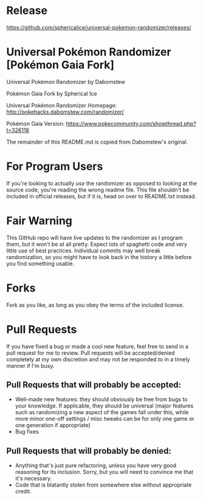 # Release
https://github.com/sphericalice/universal-pokemon-randomizer/releases/

# Universal Pokémon Randomizer [Pokémon Gaia Fork]
Universal Pokémon Randomizer by Dabomstew

Pokémon Gaia Fork by Spherical Ice

Universal Pokémon Randomizer Homepage: http://pokehacks.dabomstew.com/randomizer/

Pokémon Gaia Version: https://www.pokecommunity.com/showthread.php?t=326118

The remainder of this README.md is copied from Dabomstew's original.

# For Program Users
If you're looking to actually *use* the randomizer as opposed to looking at the 
source code, you're reading the wrong readme file. This file shouldn't be 
included in official releases, but if it is, head on over to README.txt instead.

# Fair Warning
This GitHub repo will have live updates to the randomizer as I program them, but
it won't be at all pretty. Expect lots of spaghetti code and very little use of
best practices. Individual commits may well break randomization, so you might have
to look back in the history a little before you find something usable.

# Forks
Fork as you like, as long as you obey the terms of the included license.

# Pull Requests
If you have fixed a bug or made a cool new feature, feel free to send in a pull
request for me to review. Pull requests will be accepted/denied completely at my
own discretion and may not be responded to in a timely manner if I'm busy.

## Pull Requests that will probably be accepted:
* Well-made new features: they should obviously be free from bugs to your knowledge.
If applicable, they should be universal (major features such as randomizing a new
aspect of the games fall under this, while more minor one-off settings / misc
tweaks can be for only one game or one generation if appropriate)
* Bug fixes

## Pull Requests that will probably be denied:
* Anything that's just pure refactoring, unless you have very good reasoning
for its inclusion. Sorry, but you will need to convince me that it's necessary.
* Code that is blatantly stolen from somewhere else without appropriate credit.
